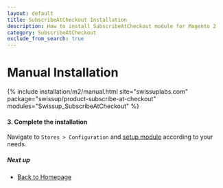 ```yaml
---
layout: default
title: SubscribeAtCheckout Installation
description: How to install SubscribeAtCheckout module for Magento 2
category: SubscribeAtCheckout
exclude_from_search: true
---
```


# Manual Installation

{% include installation/m2/manual.html site="swissuplabs.com" package="swissup/product-subscribe-at-checkout" modules="Swissup_SubscribeAtCheckout" %}

#### 3. Complete the installation

Navigate to `Stores > Configuration` and
[setup module](/m2/extensions/subscribe-at-checkout/configuration/) according
to your needs.

##### Next up

- [Back to Homepage](../)
